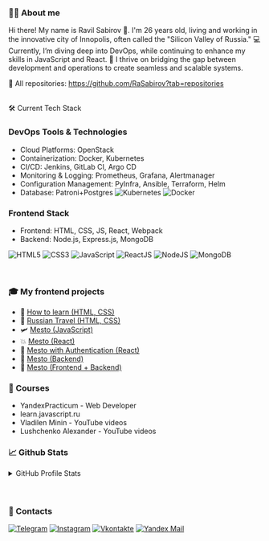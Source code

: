 ### 🙋‍♂️ About me

Hi there! My name is Ravil Sabirov 👋. I'm 26 years old, living and working in the innovative city of Innopolis, often called the "Silicon Valley of Russia."
💻 Currently, I’m diving deep into DevOps, while continuing to enhance my skills in JavaScript and React.
🌟 I thrive on bridging the gap between development and operations to create seamless and scalable systems.

🎨 All repositories: https://github.com/RaSabirov?tab=repositories
</br>
</br>

🛠️ Current Tech Stack
### DevOps Tools & Technologies
- Cloud Platforms: OpenStack
- Containerization: Docker, Kubernetes
- CI/CD: Jenkins, GitLab CI, Argo CD
- Monitoring & Logging: Prometheus, Grafana, Alertmanager
- Configuration Management: PyInfra, Ansible, Terraform, Helm
- Database: Patroni+Postgres
![Kubernetes](https://img.shields.io/badge/kubernetes-E34F26?logo=kubernetes5&logoColor=white&style=flat)
![Docker](https://img.shields.io/badge/docker-%230db7ed.svg?style=for-the-badge&logo=docker&logoColor=white&style=flat)


### Frontend Stack
- Frontend: HTML, CSS, JS, React, Webpack
- Backend: Node.js,  Express.js, MongoDB

![HTML5](https://img.shields.io/badge/-HTML5-E34F26?logo=html5&logoColor=white&style=flat)
![CSS3](https://img.shields.io/badge/-CSS3-1572B6?logo=html5&logoColor=white&style=flat)
![JavaScript](https://img.shields.io/badge/-JavaScript-F7DF1E?logo=javascript&logoColor=white&style=flat)
![ReactJS](https://img.shields.io/badge/-ReactJS-61DAFB?logo=react&logoColor=white&style=flat)
![NodeJS](https://img.shields.io/badge/-NodeJS-339933?logo=node.js&logoColor=white&style=flat)
![MongoDB](https://img.shields.io/badge/-MongoDB-3DDC84?logo=mongodb&logoColor=white&style=flat)

</br>

### 🎓 My frontend projects

- 📗 [How to learn (HTML, CSS)](https://github.com/RaSabirov/how-to-learn)
- 🔭 [Russian Travel (HTML, CSS)](https://github.com/RaSabirov/russian-travel)
- 🛩️ [Mesto (JavaScript)](https://github.com/RaSabirov/mesto)
- 💥 [Mesto (React)](https://github.com/RaSabirov/mesto-react)
- 🚀 [Mesto with Authentication (React) ](https://github.com/RaSabirov/react-mesto-auth)
- 🔮 [Mesto (Backend)](https://github.com/RaSabirov/express-mesto-gha)
- 🔐 [Mesto (Frontend + Backend)](https://github.com/RaSabirov/react-mesto-api-full)



### 📕 Courses

- YandexPracticum - Web Developer
- learn.javascript.ru
- Vladilen Minin - YouTube videos
- Lushchenko Alexander - YouTube videos

### 📈 Github Stats

<details>
  <summary>GitHub Profile Stats</summary>
  <div>
    <a href="https://github.com/RaSabirov">
    <img height="180em" src="https://github-readme-stats.vercel.app/api/top-langs/?username=RaSabirov&layout=compact&langs_count=7&theme=gotham" />
    <img height="180em" src="https://github-readme-stats.vercel.app/api?username=RaSabirov&show_icons=true&theme=gotham&include_all_commits=true&count_private=true" />
    </a>
  </div>
</details>
</br>
</br>


### 📝 Contacts

[![Telegram](https://img.shields.io/badge/Telegram-090909?style=for-the-badge&logo=telegram&logoColor=white)](https://www.t.me/sbrvrvl)
[![Instagram](https://img.shields.io/badge/Instagram-090909?style=for-the-badge&logo=Instagram&logoColor=white)](https://www.instagram.com/sbrvrvl)
[![Vkontakte](https://img.shields.io/badge/Vkontakte-090909?style=for-the-badge&logo=VK&logoColor=white)](https://vk.com/sbrvrvl)
[![Yandex Mail](https://img.shields.io/badge/yandex_mail-090909?style=for-the-badge&logo=appveyor&logoColor=white)](mailto:sbrvrvl@ya.ru)

